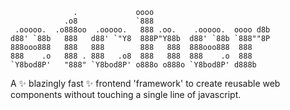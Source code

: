 ```
              .             oooo                           
            .o8             `888                           
 .ooooo.  .o888oo  .ooooo.   888 .oo.    .ooooo.  oooo d8b 
d88' `88b   888   d88' `"Y8  888P"Y88b  d88' `88b `888""8P 
888ooo888   888   888        888   888  888ooo888  888     
888    .o   888 . 888   .o8  888   888  888    .o  888     
`Y8bod8P'   "888" `Y8bod8P' o888o o888o `Y8bod8P' d888b    
```
A ✨ blazingly fast ✨ frontend 'framework' to create reusable web components without touching a single line of javascript.
